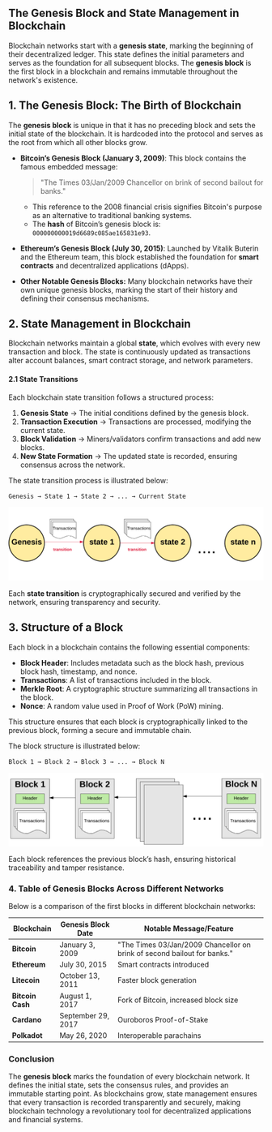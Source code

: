 ## **The Genesis Block and State Management in Blockchain**

Blockchain networks start with a **genesis state**, marking the beginning of their decentralized ledger. This state defines the initial parameters and serves as the foundation for all subsequent blocks. The **genesis block** is the first block in a blockchain and remains immutable throughout the network's existence.

## **1. The Genesis Block: The Birth of Blockchain**

The **genesis block** is unique in that it has no preceding block and sets the initial state of the blockchain. It is hardcoded into the protocol and serves as the root from which all other blocks grow.

- **Bitcoin’s Genesis Block (January 3, 2009)**: This block contains the famous embedded message:
  > "The Times 03/Jan/2009 Chancellor on brink of second bailout for banks."
  - This reference to the 2008 financial crisis signifies Bitcoin's purpose as an alternative to traditional banking systems.
  - The **hash** of Bitcoin’s genesis block is: `000000000019d6689c085ae165831e93`.

- **Ethereum’s Genesis Block (July 30, 2015)**: Launched by Vitalik Buterin and the Ethereum team, this block established the foundation for **smart contracts** and decentralized applications (dApps).

- **Other Notable Genesis Blocks:** Many blockchain networks have their own unique genesis blocks, marking the start of their history and defining their consensus mechanisms.

## **2. State Management in Blockchain**

Blockchain networks maintain a global **state**, which evolves with every new transaction and block. The state is continuously updated as transactions alter account balances, smart contract storage, and network parameters.

#### **2.1 State Transitions**
Each blockchain state transition follows a structured process:
1. **Genesis State** → The initial conditions defined by the genesis block.
2. **Transaction Execution** → Transactions are processed, modifying the current state.
3. **Block Validation** → Miners/validators confirm transactions and add new blocks.
4. **New State Formation** → The updated state is recorded, ensuring consensus across the network.

The state transition process is illustrated below:

```
Genesis → State 1 → State 2 → ... → Current State
```

![img1](https://raw.githubusercontent.com/AppsDevsLeon/Revista_blockchain/refs/heads/main/Day11/Images/2022-09-30_16-53-15-bcbf65bc94e7ce1618cbd9735f3f2ef3.webp)

Each **state transition** is cryptographically secured and verified by the network, ensuring transparency and security.

## **3. Structure of a Block**

Each block in a blockchain contains the following essential components:
- **Block Header**: Includes metadata such as the block hash, previous block hash, timestamp, and nonce.
- **Transactions**: A list of transactions included in the block.
- **Merkle Root**: A cryptographic structure summarizing all transactions in the block.
- **Nonce**: A random value used in Proof of Work (PoW) mining.

This structure ensures that each block is cryptographically linked to the previous block, forming a secure and immutable chain.

The block structure is illustrated below:

```
Block 1 → Block 2 → Block 3 → ... → Block N
```

![img1](https://raw.githubusercontent.com/AppsDevsLeon/Revista_blockchain/refs/heads/main/Day11/Images/blocke.webp)

Each block references the previous block’s hash, ensuring historical traceability and tamper resistance.

### **4. Table of Genesis Blocks Across Different Networks**

Below is a comparison of the first blocks in different blockchain networks:

| Blockchain  | Genesis Block Date  | Notable Message/Feature |
|-------------|---------------------|-------------------------|
| **Bitcoin** | January 3, 2009     | "The Times 03/Jan/2009 Chancellor on brink of second bailout for banks." |
| **Ethereum** | July 30, 2015      | Smart contracts introduced |
| **Litecoin** | October 13, 2011   | Faster block generation |
| **Bitcoin Cash** | August 1, 2017  | Fork of Bitcoin, increased block size |
| **Cardano** | September 29, 2017  | Ouroboros Proof-of-Stake |
| **Polkadot** | May 26, 2020       | Interoperable parachains |

### **Conclusion**

The **genesis block** marks the foundation of every blockchain network. It defines the initial state, sets the consensus rules, and provides an immutable starting point. As blockchains grow, state management ensures that every transaction is recorded transparently and securely, making blockchain technology a revolutionary tool for decentralized applications and financial systems.

